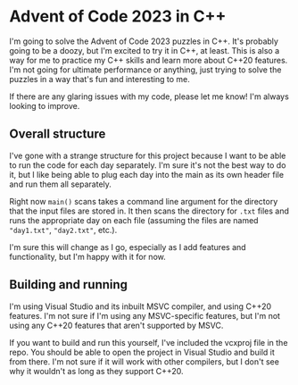 # Advent of Code 2023 in C++

I'm going to solve the Advent of Code 2023 puzzles in C++. It's probably going to be a doozy, but I'm excited to try it in C++, at least. This is also a way for me to practice my C++ skills and learn more about C++20 features. I'm not going for ultimate performance or anything, just trying to solve the puzzles in a way that's fun and interesting to me.

If there are any glaring issues with my code, please let me know! I'm always looking to improve.

## Overall structure

I've gone with a strange structure for this project because I want to be able to run the code for each day separately. I'm sure it's not the best way to do it, but I like being able to plug each day into the main as its own header file and run them all separately.

Right now `main()` scans takes a command line argument for the directory that the input files are stored in. It then scans the directory for `.txt` files and runs the appropriate day on each file (assuming the files are named `"day1.txt"`, `"day2.txt"`, etc.).

I'm sure this will change as I go, especially as I add features and functionality, but I'm happy with it for now.

## Building and running

I'm using Visual Studio and its inbuilt MSVC compiler, and using C++20 features. I'm not sure if I'm using any MSVC-specific features, but I'm not using any C++20 features that aren't supported by MSVC.

If you want to build and run this yourself, I've included the vcxproj file in the repo. You should be able to open the project in Visual Studio and build it from there. I'm not sure if it will work with other compilers, but I don't see why it wouldn't as long as they support C++20.
